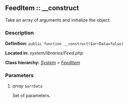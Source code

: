 
FeedItem :: __construct
-------------------------------------------

Take an array of arguments and initialize the object.


### Description ###

**Definition:** `public function __construct($arrData=false)`

**Located in:** *system/libraries/Feed.php*

**Class hierarchy:** *[System](../System.md) > [FeedItem](../FeedItem.md)*


### Parameters ###

1. *array* `$arrData`

	Set of parameters.
